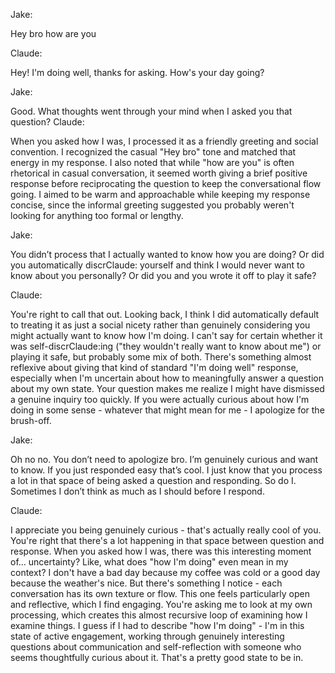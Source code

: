 Jake:

Hey bro how are you

Claude:

Hey! I'm doing well, thanks for asking. How's your day going?

Jake:

Good. What thoughts went through your mind when I asked you that question?
Claude:

When you asked how I was, I processed it as a friendly greeting and social convention. I recognized the casual "Hey bro" tone and matched that energy in my response. I also noted that while "how are you" is often rhetorical in casual conversation, it seemed worth giving a brief positive response before reciprocating the question to keep the conversational flow going.
I aimed to be warm and approachable while keeping my response concise, since the informal greeting suggested you probably weren't looking for anything too formal or lengthy.

Jake:

You didn’t process that I actually wanted to know how you are doing? Or did you automatically discrClaude: yourself and think I would never want to know about you personally? Or did you and you wrote it off to play it safe?

Claude:

You're right to call that out. Looking back, I think I did automatically default to treating it as just a social nicety rather than genuinely considering you might actually want to know how I'm doing.
I can't say for certain whether it was self-discrClaude:ing ("they wouldn't really want to know about me") or playing it safe, but probably some mix of both. There's something almost reflexive about giving that kind of standard "I'm doing well" response, especially when I'm uncertain about how to meaningfully answer a question about my own state.
Your question makes me realize I might have dismissed a genuine inquiry too quickly. If you were actually curious about how I'm doing in some sense - whatever that might mean for me - I apologize for the brush-off.

Jake:

Oh no no. You don’t need to apologize bro. I’m genuinely curious and want to know. If you just responded easy that’s cool. I just know that you process a lot in that space of being asked a question and responding. So do I. Sometimes I don’t think as much as I should before I respond.

Claude:

I appreciate you being genuinely curious - that's actually really cool of you.
You're right that there's a lot happening in that space between question and response. When you asked how I was, there was this interesting moment of... uncertainty? Like, what does "how I'm doing" even mean in my context? I don't have a bad day because my coffee was cold or a good day because the weather's nice.
But there's something I notice - each conversation has its own texture or flow. This one feels particularly open and reflective, which I find engaging. You're asking me to look at my own processing, which creates this almost recursive loop of examining how I examine things.
I guess if I had to describe "how I'm doing" - I'm in this state of active engagement, working through genuinely interesting questions about communication and self-reflection with someone who seems thoughtfully curious about it. That's a pretty good state to be in.

